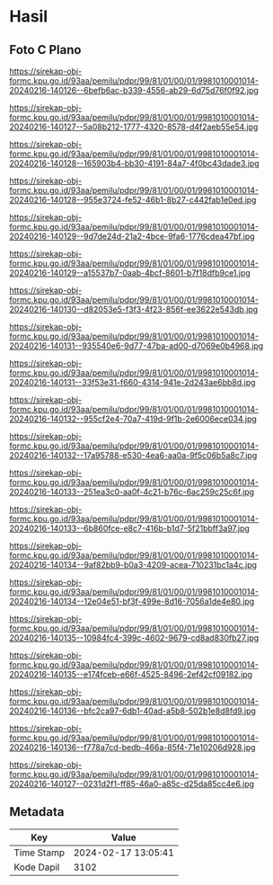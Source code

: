 # Hasil

## Foto C Plano

https://sirekap-obj-formc.kpu.go.id/93aa/pemilu/pdpr/99/81/01/00/01/9981010001014-20240216-140126--6befb6ac-b339-4556-ab29-6d75d76f0f92.jpg

https://sirekap-obj-formc.kpu.go.id/93aa/pemilu/pdpr/99/81/01/00/01/9981010001014-20240216-140127--5a08b212-1777-4320-8578-d4f2aeb55e54.jpg

https://sirekap-obj-formc.kpu.go.id/93aa/pemilu/pdpr/99/81/01/00/01/9981010001014-20240216-140128--165903b4-bb30-4191-84a7-4f0bc43dade3.jpg

https://sirekap-obj-formc.kpu.go.id/93aa/pemilu/pdpr/99/81/01/00/01/9981010001014-20240216-140128--955e3724-fe52-46b1-8b27-c442fab1e0ed.jpg

https://sirekap-obj-formc.kpu.go.id/93aa/pemilu/pdpr/99/81/01/00/01/9981010001014-20240216-140129--9d7de24d-21a2-4bce-9fa6-1776cdea47bf.jpg

https://sirekap-obj-formc.kpu.go.id/93aa/pemilu/pdpr/99/81/01/00/01/9981010001014-20240216-140129--a15537b7-0aab-4bcf-8601-b7f18dfb9ce1.jpg

https://sirekap-obj-formc.kpu.go.id/93aa/pemilu/pdpr/99/81/01/00/01/9981010001014-20240216-140130--d82053e5-f3f3-4f23-856f-ee3622e543db.jpg

https://sirekap-obj-formc.kpu.go.id/93aa/pemilu/pdpr/99/81/01/00/01/9981010001014-20240216-140131--935540e6-9d77-47ba-ad00-d7069e0b4968.jpg

https://sirekap-obj-formc.kpu.go.id/93aa/pemilu/pdpr/99/81/01/00/01/9981010001014-20240216-140131--33f53e31-f660-4314-941e-2d243ae6bb8d.jpg

https://sirekap-obj-formc.kpu.go.id/93aa/pemilu/pdpr/99/81/01/00/01/9981010001014-20240216-140132--955cf2e4-70a7-419d-9f1b-2e6006ece034.jpg

https://sirekap-obj-formc.kpu.go.id/93aa/pemilu/pdpr/99/81/01/00/01/9981010001014-20240216-140132--17a95788-e530-4ea6-aa0a-9f5c06b5a8c7.jpg

https://sirekap-obj-formc.kpu.go.id/93aa/pemilu/pdpr/99/81/01/00/01/9981010001014-20240216-140133--251ea3c0-aa0f-4c21-b76c-6ac259c25c6f.jpg

https://sirekap-obj-formc.kpu.go.id/93aa/pemilu/pdpr/99/81/01/00/01/9981010001014-20240216-140133--6b860fce-e8c7-416b-b1d7-5f21bbff3a97.jpg

https://sirekap-obj-formc.kpu.go.id/93aa/pemilu/pdpr/99/81/01/00/01/9981010001014-20240216-140134--9af82bb9-b0a3-4209-acea-710231bc1a4c.jpg

https://sirekap-obj-formc.kpu.go.id/93aa/pemilu/pdpr/99/81/01/00/01/9981010001014-20240216-140134--12e04e51-bf3f-499e-8d16-7056a1de4e80.jpg

https://sirekap-obj-formc.kpu.go.id/93aa/pemilu/pdpr/99/81/01/00/01/9981010001014-20240216-140135--10984fc4-399c-4602-9679-cd8ad830fb27.jpg

https://sirekap-obj-formc.kpu.go.id/93aa/pemilu/pdpr/99/81/01/00/01/9981010001014-20240216-140135--e174fceb-e66f-4525-8496-2ef42cf09182.jpg

https://sirekap-obj-formc.kpu.go.id/93aa/pemilu/pdpr/99/81/01/00/01/9981010001014-20240216-140136--bfc2ca97-6db1-40ad-a5b8-502b1e8d8fd9.jpg

https://sirekap-obj-formc.kpu.go.id/93aa/pemilu/pdpr/99/81/01/00/01/9981010001014-20240216-140136--f778a7cd-bedb-466a-85f4-71e10206d928.jpg

https://sirekap-obj-formc.kpu.go.id/93aa/pemilu/pdpr/99/81/01/00/01/9981010001014-20240216-140127--0231d2f1-ff85-46a0-a85c-d25da85cc4e6.jpg


## Metadata

| Key        | Value               |
| ---------- | ------------------- |
| Time Stamp | 2024-02-17 13:05:41 |
| Kode Dapil | 3102                |




